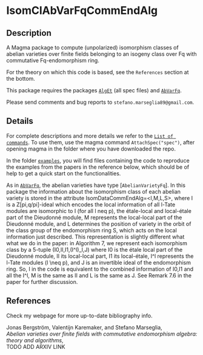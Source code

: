 # IsomClAbVarFqCommEndAlg

Description
--

A Magma package to compute (unpolarized) isomorphism classes of abelian varieties over finite fields belonging to an isogeny class over Fq with commutative Fq-endomorphism ring.

For the theory on which this code is based, see the `References` section at the bottom.

This package requires the packages [`AlgEt`](https://github.com/stmar89/AlgEt) (all spec files) and [`AbVarFq`](https://github.com/stmar89/AbVarFq).

Please send comments and bug reports to `stefano.marseglia89@gmail.com`.

Details
--

For complete descriptions and more details we refer to the [`List of commands`](https://github.com/stmar89/IsomClAbVarFqCommEndAlg/blob/main/doc/ListOfCommands.md).
To use them, use the magma command `AttachSpec("spec")`, after opening magma in the folder where you have downloaded the repo.

In the folder [`examples`](https://github.com/stmar89/IsomClAbVarFqCommEndAlg/tree/main/examples), you will find files containing the code to reproduce the examples from the papers in the reference below, which should be of help to get a quick start on the functionalities.

As in [`AbVarFq`](https://github.com/stmar89/AbVarFq), the abelian varieties have type [`AbelianVarietyFq`].
In this package the information about the isomorphism class of each abelian variety is stored in the attribute IsomDataCommEndAlg=<I,M,L,S>, where I is a Z[pi,q/pi]-ideal which encodes the local information of all l-Tate modules are isomorphic to I (for all l neq p), the étale-local and local-étale part of the Dieudonné module, M represents the local-local part of the Dieudonné module, and L determines the position of variety in the orbit of the class group of the endomorphism ring S, which acts on the local information just described.
This representation is slightly different what what we do in the paper: in Algorithm 7, we represent each isomorphism class by a 5-tuple (I0,II,I1,(I^l)_l,J) where I0 is the étale local part of the Dieudonné module, II its local-local part, I1 its local-étale, I^l represents the l-Tate modules (l \neq p), and J is an invertible ideal of the endomorphism ring. So, I in the code is equivalent to the combined information of I0,I1 and all the I^l, M is the same as II and L is the same as J. See Remark 7.6 in the paper for further discussion.


References
--
Check my webpage for more up-to-date bibliography info.

Jonas Bergström, Valentijn Karemaker, and Stefano Marseglia,<br>
*Abelian varieties over finite fields with commutative endomorphism algebra: theory and algorithms*,<br>
TODO ADD ARXIV LINK
